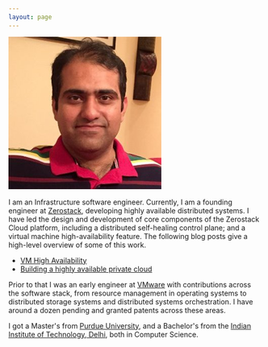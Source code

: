 ```yaml
---
layout: page
---
```


![Here I am](/assets/puneetzaroo.jpg)

I am an Infrastructure software engineer. Currently, I am a founding engineer
at  [Zerostack](http://www.zerostack.com), developing highly available
distributed systems. I have led the design and development of core components
of the Zerostack Cloud platform, including  a distributed
self-healing control plane; and a virtual machine high-availability feature.
The following blog posts give a high-level overview of some of this work.

* [VM High Availability](https://www.zerostack.com/virtual-machine-high-availability/)
* [Building a highly available private cloud](https://www.zerostack.com/building-a-highly-available-private-cloud/)
 
Prior to that I was an early engineer at [VMware](http://www.vmware.com)
with contributions across the software stack, from resource management in 
operating systems to distributed storage systems and distributed systems
orchestration. I have around a dozen pending and granted patents across these
areas.

I got a Master's from [Purdue University](http://www.cs.purdue.edu), and
a Bachelor's from  the
[Indian Institute of Technology, Delhi](http://www.cse.iitd.ernet.in),
both in Computer Science.

